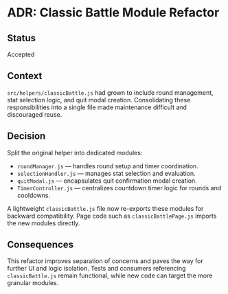 # ADR: Classic Battle Module Refactor

## Status

Accepted

## Context

`src/helpers/classicBattle.js` had grown to include round management, stat
selection logic, and quit modal creation. Consolidating these responsibilities
into a single file made maintenance difficult and discouraged reuse.

## Decision

Split the original helper into dedicated modules:

- `roundManager.js` — handles round setup and timer coordination.
- `selectionHandler.js` — manages stat selection and evaluation.
- `quitModal.js` — encapsulates quit confirmation modal creation.
- `TimerController.js` — centralizes countdown timer logic for rounds and cooldowns.

A lightweight `classicBattle.js` file now re-exports these modules for backward
compatibility. Page code such as `classicBattlePage.js` imports the new modules
directly.

## Consequences

This refactor improves separation of concerns and paves the way for further UI
and logic isolation. Tests and consumers referencing `classicBattle.js` remain
functional, while new code can target the more granular modules.
